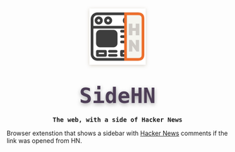 <p align="center">
    <img width="128" height="128" src="icon@256.png" style="filter: drop-shadow(0px 2px 4px rgba(80, 50, 6, 0.2));">
    <h1 align="center"><code style="text-shadow: 0px 3px 10px rgba(8, 0, 6, 0.35); font-size: 3rem; font-family: ui-monospace, Menlo, monospace; font-weight: 800; background: transparent; color: #4d3e56; padding: 0.2rem 0.2rem; border-radius: 6px">SideHN</code></h1>
    <h4 align="center" style="padding: 0; margin: 0; font-family: ui-monospace, monospace;">The web, with a side of Hacker News</h4>
</p>

Browser extenstion that shows a sidebar with [Hacker News](https://news.ycombinator.com/news) comments if the link was opened from HN.
